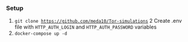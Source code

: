 ### Setup
1. <code>git clone https://github.com/meda10/Tor-simulations</code>
2  Create .env file with <code>HTTP_AUTH_LOGIN</code> and <code>HTTP_AUTH_PASSWORD</code> variables
3. <code>docker-compose up -d</code>